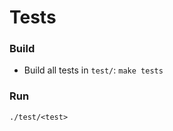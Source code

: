 # Tests

### Build

* Build all tests in ```test/```: ```make tests```

### Run
```./test/<test>```
